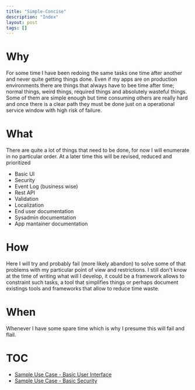 ```yaml
---
title: "Simple-Concise"
description: "Index"
layout: post
tags: []
---
```


Why
===

For some time I have been redoing the same tasks one time after another and never quite getting things done. Even if my apps are on production environments there are things that always have to bee time after time; normal things, weird things, required things and absolutely wasteful things. Some of them are simple enough but time consuming others are really hard and once there is a clear path they must be done just on a operational service window with high risk of failure.

What
====

There are quite a lot of things that need to be done, for now I will enumerate in no particular order. At a later time this will be revised, reduced and prioritized

* Basic UI
* Security
* Event Log (business wise)
* Rest API
* Validation
* Localization
* End user documentation
* Sysadmin documentation
* App mantainer documentation

How
===

Here I will try and probably fail (more likely abandon) to solve some of that problems with my particular point of view and restrictions. I still don't know at the time of writing what will I develop, it could be a framework allows to constraint such tasks, a tool that simplifies things or perhaps document existings tools and frameworks that allow to reduce time waste.

When
====

Whenever I have some spare time which is why I presume this will fail and flail.


TOC
===

* <a href="{{site.url}}/sampleUC-BasicUI.html">Sample Use Case - Basic User Interface</a>
* <a href="{{site.url}}/sampleUC-BasicSecurity.html">Sample Use Case - Basic Security</a>

